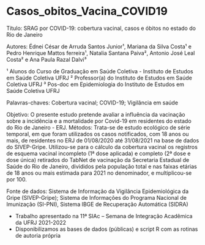 # Casos_obitos_Vacina_COVID19

Título: SRAG por COVID-19: cobertura vacinal, casos e óbitos no estado do Rio de Janeiro

Autores: Édnei César de Arruda Santos Junior¹, Mariana da Silva Costa¹ e Pedro Henrique Mattos ferreira¹, Natalia Santana Paiva², Antonio José Leal Costa² e Ana Paula Razal Dalvi³

¹ Alunos do Curso de Graduação em Saúde Coletiva - Instituto de Estudos em Saúde Coletiva UFRJ
² Professor(a) do Instituto de Estudos em Saúde Coletiva UFRJ
³ Pos-doc em Epidemiologia do Instituto de Estudos em Saúde Coletiva UFRJ

Palavras-chaves: Cobertura vacinal; COVID-19; Vigilância em saúde

Objetivo: O presente estudo pretende avaliar a influência da vacinação sobre a incidência e a mortalidade por Covid-19 em residentes do estado do Rio de Janeiro - ERJ. Métodos: Trata-se de estudo ecológico de série temporal, em que foram utilizados os casos notificados, com 18 anos ou mais, de residentes no ERJ de 01/08/2020 até 31/08/2021 na base de dados do SIVEP-Gripe. Utilizou-se para o cálculo da cobertura vacinal os registros de esquema vacinal incompleto (1ª dose aplicada) e completo (2ª dose e dose única) retirados do TabNet de vacinação da Secretaria Estadual de Saúde do Rio de Janeiro, divididos pela população total e nas faixas etárias de 18 anos ou mais estimada para 2021 no denominador, e multiplicou-se por 100.

Fonte de dados: Sistema de Informação da Vigilância Epidemiológica da Gripe (SIVEP-Gripe); Sistema de Informações do Programa Nacional de Imunização (SI-PNI), Sistema IBGE de Recuperação Automática (SIDRA)


- Trabalho apresentado na 11ª SIAc – Semana de Integração Acadêmica da UFRJ 2021-2022
- Disponibilizamos as bases de dados (públicas) e script R com as rotinas de autoria própria
